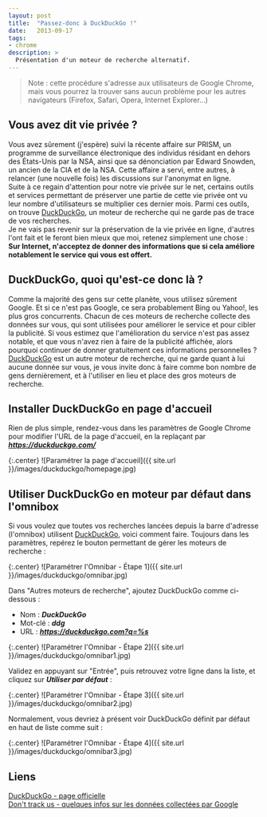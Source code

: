 ```yaml
---
layout: post
title:  "Passez-donc à DuckDuckGo !"
date:   2013-09-17
tags: 
- chrome
description: >
  Présentation d'un moteur de recherche alternatif.
---
```


> Note : cette procédure s'adresse aux utilisateurs de Google Chrome, mais vous pourrez la trouver sans aucun problème pour les autres navigateurs (Firefox, Safari, Opera, Internet Explorer...)

## Vous avez dit vie privée ?

Vous avez sûrement (j'espère) suivi la récente affaire sur PRISM, un programme de surveillance électronique des individus résidant en dehors des États-Unis par la NSA, ainsi que sa dénonciation par Edward Snowden, un ancien de la CIA et de la NSA. Cette affaire a servi, entre autres, à relancer (une nouvelle fois) les discussions sur l'anonymat en ligne.   
Suite à ce regain d'attention pour notre vie privée sur le net, certains outils et services permettant de préserver une partie de cette vie privée ont vu leur nombre d'utilisateurs se multiplier ces dernier mois. Parmi ces outils, on trouve [DuckDuckGo](https://duckduckgo.com/), un moteur de recherche qui ne garde pas de trace de vos recherches.   
Je ne vais pas revenir sur la préservation de la vie privée en ligne, d'autres l'ont fait et le feront bien mieux que moi, retenez simplement une chose :   
**Sur Internet, n'acceptez de donner des informations que si cela améliore notablement le service qui vous est offert.**

## DuckDuckGo, quoi qu'est-ce donc là ?</h4>

Comme la majorité des gens sur cette planète, vous utilisez sûrement Google. Et si ce n'est pas Google, ce sera probablement Bing ou Yahoo!, les plus gros concurrents. Chacun de ces moteurs de recherche collecte des données sur vous, qui sont utilisées pour améliorer le service et pour cibler la publicité. Si vous estimez que l'amélioration du service n'est pas assez notable, et que vous n'avez rien à faire de la publicité affichée, alors pourquoi continuer de donner gratuitement ces informations personnelles ?   
[DuckDuckGo](https://duckduckgo.com/) est un autre moteur de recherche, qui ne garde quant à lui aucune donnée sur vous, je vous invite donc à faire comme bon nombre de gens dernièrement, et à l'utiliser en lieu et place des gros moteurs de recherche.

## Installer DuckDuckGo en page d'accueil

Rien de plus simple, rendez-vous dans les paramètres de Google Chrome pour modifier l'URL de la page d'accueil, en la replaçant par ***https://duckduckgo.com/***

{:.center}
![Paramétrer la page d'accueil]({{ site.url }}/images/duckduckgo/homepage.jpg)

## Utiliser DuckDuckGo en moteur par défaut dans l'omnibox

Si vous voulez que toutes vos recherches lancées depuis la barre d'adresse (l'omnibox) utilisent [DuckDuckGo](https://duckduckgo.com/), voici comment faire. Toujours dans les paramètres, repérez le bouton permettant de gérer les moteurs de recherche :

{:.center}
![Paramétrer l'Omnibar - Étape 1]({{ site.url }}/images/duckduckgo/omnibar.jpg)

Dans "Autres moteurs de recherche", ajoutez DuckDuckGo comme ci-dessous :

* Nom : ***DuckDuckGo***
* Mot-clé : ***ddg***
* URL : ***https://duckduckgo.com?q=%s***

{:.center}
![Paramétrer l'Omnibar - Étape 2]({{ site.url }}/images/duckduckgo/omnibar1.jpg)

Validez en appuyant sur "Entrée", puis retrouvez votre ligne dans la liste, et cliquez sur ***Utiliser par défaut*** :

{:.center}
![Paramétrer l'Omnibar - Étape 3]({{ site.url }}/images/duckduckgo/omnibar2.jpg)

Normalement, vous devriez à présent voir DuckDuckGo définit par défaut en haut de liste comme suit :

{:.center}
![Paramétrer l'Omnibar - Étape 4]({{ site.url }}/images/duckduckgo/omnibar3.jpg)

## Liens
[DuckDuckGo - page officielle](https://duckduckgo.com/)    
[Don't track us - quelques infos sur les données collectées par Google](http://donttrack.us/)   
